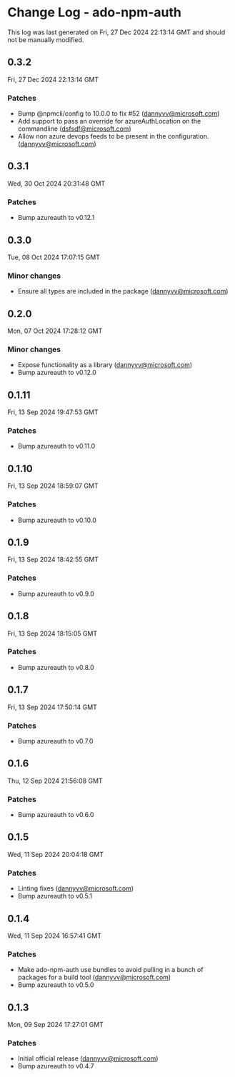 # Change Log - ado-npm-auth

This log was last generated on Fri, 27 Dec 2024 22:13:14 GMT and should not be manually modified.

<!-- Start content -->

## 0.3.2

Fri, 27 Dec 2024 22:13:14 GMT

### Patches

- Bump @npmcli/config to 10.0.0 to fix #52 (dannyvv@microsoft.com)
- Add support to pass an override for azureAuthLocation on the commandline (dsfsdf@microsoft.com)
- Allow non azure devops feeds to be present in the configuration. (dannyvv@microsoft.com)

## 0.3.1

Wed, 30 Oct 2024 20:31:48 GMT

### Patches

- Bump azureauth to v0.12.1

## 0.3.0

Tue, 08 Oct 2024 17:07:15 GMT

### Minor changes

- Ensure all types are included in the package (dannyvv@microsoft.com)

## 0.2.0

Mon, 07 Oct 2024 17:28:12 GMT

### Minor changes

- Expose functionality as a library (dannyvv@microsoft.com)
- Bump azureauth to v0.12.0

## 0.1.11

Fri, 13 Sep 2024 19:47:53 GMT

### Patches

- Bump azureauth to v0.11.0

## 0.1.10

Fri, 13 Sep 2024 18:59:07 GMT

### Patches

- Bump azureauth to v0.10.0

## 0.1.9

Fri, 13 Sep 2024 18:42:55 GMT

### Patches

- Bump azureauth to v0.9.0

## 0.1.8

Fri, 13 Sep 2024 18:15:05 GMT

### Patches

- Bump azureauth to v0.8.0

## 0.1.7

Fri, 13 Sep 2024 17:50:14 GMT

### Patches

- Bump azureauth to v0.7.0

## 0.1.6

Thu, 12 Sep 2024 21:56:08 GMT

### Patches

- Bump azureauth to v0.6.0

## 0.1.5

Wed, 11 Sep 2024 20:04:18 GMT

### Patches

- Linting fixes (dannyvv@microsoft.com)
- Bump azureauth to v0.5.1

## 0.1.4

Wed, 11 Sep 2024 16:57:41 GMT

### Patches

- Make ado-npm-auth use bundles to avoid pulling in a bunch of packages for a build tool (dannyvv@microsoft.com)
- Bump azureauth to v0.5.0

## 0.1.3

Mon, 09 Sep 2024 17:27:01 GMT

### Patches

- Initial official release (dannyvv@microsoft.com)
- Bump azureauth to v0.4.7
